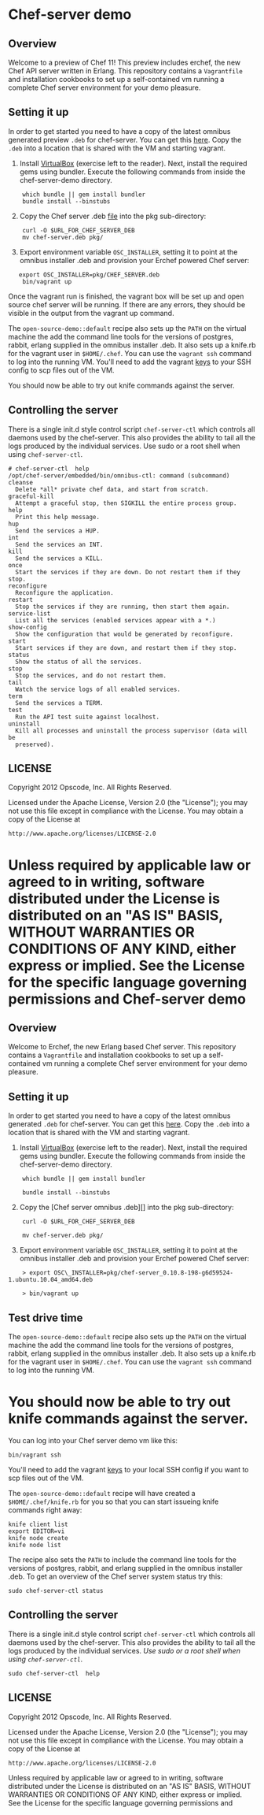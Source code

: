 Chef-server demo
================

Overview
--------

Welcome to a preview of Chef 11! This preview includes erchef,
the new Chef API server written in Erlang. This repository contains
a `Vagrantfile` and installation cookbooks to set up a self-contained
vm running a complete Chef server environment for your demo pleasure.

Setting it up
-------------

In order to get started you need to have a copy of the latest omnibus
generated preview `.deb` for chef-server.  You can get this [here](http://wiki.opscode.com/display/chef/Erchef+Open+Source+Chef+Server).
Copy the `.deb` into a location that is shared with the VM and starting vagrant.

1. Install [VirtualBox](https://www.virtualbox.org/wiki/Downloads) (exercise left to
   the reader). Next, install the required gems using bundler. Execute the following
   commands from inside the chef-server-demo directory.

```
    which bundle || gem install bundler
    bundle install --binstubs
```

2. Copy the Chef server .deb [file](http://wiki.opscode.com) into the pkg
   sub-directory:

```
    curl -O $URL_FOR_CHEF_SERVER_DEB
    mv chef-server.deb pkg/
```

3. Export environment variable `OSC_INSTALLER`, setting it to point at
   the omnibus installer .deb and provision your Erchef powered Chef server:

```
   export OSC_INSTALLER=pkg/CHEF_SERVER.deb
    bin/vagrant up
```

Once the vagrant run is finished, the vagrant box will be set up and open source
chef server will be running.  If there are any errors, they should be visible in
the output from the vagrant up command.

The `open-source-demo::default` recipe also sets up the `PATH` on the virtual machine
the add the command line tools for the versions of postgres, rabbit, erlang supplied in
the omnibus installer .deb. It also sets up a knife.rb for the vagrant user in `$HOME/.chef`.
You can use the `vagrant ssh` command to log into the running VM. You'll need to add
the vagrant [keys](https://github.com/mitchellh/vagrant/tree/master/keys) to your SSH config to scp
files out of the VM.

You should now be able to try out knife commands against the server.

Controlling the server
-----------------------

There is a single init.d style control script `chef-server-ctl` which
controls all daemons used by the chef-server. This also provides the
ability to tail all the logs produced by the individual services. Use
sudo or a root shell when using `chef-server-ctl`.

    # chef-server-ctl  help
    /opt/chef-server/embedded/bin/omnibus-ctl: command (subcommand)
    cleanse
      Delete *all* private chef data, and start from scratch.
    graceful-kill
      Attempt a graceful stop, then SIGKILL the entire process group.
    help
      Print this help message.
    hup
      Send the services a HUP.
    int
      Send the services an INT.
    kill
      Send the services a KILL.
    once
      Start the services if they are down. Do not restart them if they stop.
    reconfigure
      Reconfigure the application.
    restart
      Stop the services if they are running, then start them again.
    service-list
      List all the services (enabled services appear with a *.)
    show-config
      Show the configuration that would be generated by reconfigure.
    start
      Start services if they are down, and restart them if they stop.
    status
      Show the status of all the services.
    stop
      Stop the services, and do not restart them.
    tail
      Watch the service logs of all enabled services.
    term
      Send the services a TERM.
    test
      Run the API test suite against localhost.
    uninstall
      Kill all processes and uninstall the process supervisor (data will be
      preserved).

LICENSE
-------

Copyright 2012 Opscode, Inc. All Rights Reserved.

Licensed under the Apache License, Version 2.0 (the "License"); you may
not use this file except in compliance with the License. You may obtain
a copy of the License at

    http://www.apache.org/licenses/LICENSE-2.0

Unless required by applicable law or agreed to in writing, software
distributed under the License is distributed on an "AS IS" BASIS,
WITHOUT WARRANTIES OR CONDITIONS OF ANY KIND, either express or implied.
See the License for the specific language governing permissions and
Chef-server demo
================

Overview
--------

Welcome to Erchef, the new Erlang based Chef server. This
repository contains a `Vagrantfile` and installation cookbooks to
set up a self-contained vm running a complete Chef server environment
for your demo pleasure.

Setting it up
-------------

In order to get started you need to have a copy of the latest omnibus
generated `.deb` for chef-server.  You can get this [here](). Copy the
`.deb` into a location that is shared with the VM and starting vagrant.

1. Install [VirtualBox](https://www.virtualbox.org/wiki/Downloads) (exercise left to
   the reader). Next, install the required gems using bundler. Execute the following
   commands from inside the chef-server-demo directory.
```
    which bundle || gem install bundler

    bundle install --binstubs
```

2. Copy the [Chef server omnibus .deb][] into the pkg
   sub-directory:
```
    curl -O $URL_FOR_CHEF_SERVER_DEB

    mv chef-server.deb pkg/
```

3. Export environment variable `OSC_INSTALLER`, setting it to point at
   the omnibus installer .deb and provision your Erchef powered Chef server:

```
    > export OSC\_INSTALLER=pkg/chef-server_0.10.8-198-g6d59524-1.ubuntu.10.04_amd64.deb

    > bin/vagrant up
```

Test drive time
---------------

The `open-source-demo::default` recipe also sets up the `PATH` on the virtual machine
the add the command line tools for the versions of postgres, rabbit, erlang supplied in
the omnibus installer .deb. It also sets up a knife.rb for the vagrant user in `$HOME/.chef`.
You can use the `vagrant ssh` command to log into the running VM.

You should now be able to try out knife commands against the server.
=======
You can log into your Chef server demo vm like this:

    bin/vagrant ssh

You'll need to add the vagrant [keys](https://github.com/mitchellh/vagrant/tree/master/keys) to
your local SSH config if you want to scp files out of the VM.

The `open-source-demo::default` recipe will have created a
`$HOME/.chef/knife.rb` for you so that you can start issueing knife
commands right away:

    knife client list
    export EDITOR=vi
    knife node create
    knife node list

The recipe also sets the `PATH` to include the command line tools for
the versions of postgres, rabbit, and erlang supplied in the omnibus
installer .deb. To get an overview of the Chef server system status
try this:

    sudo chef-server-ctl status

Controlling the server
-----------------------

There is a single init.d style control script `chef-server-ctl` which
controls all daemons used by the chef-server. This also provides the
ability to tail all the logs produced by the individual services. *Use
sudo or a root shell when using `chef-server-ctl`*.

    sudo chef-server-ctl  help

LICENSE
-------

Copyright 2012 Opscode, Inc. All Rights Reserved.

Licensed under the Apache License, Version 2.0 (the "License"); you may
not use this file except in compliance with the License. You may obtain
a copy of the License at

    http://www.apache.org/licenses/LICENSE-2.0

Unless required by applicable law or agreed to in writing, software
distributed under the License is distributed on an "AS IS" BASIS,
WITHOUT WARRANTIES OR CONDITIONS OF ANY KIND, either express or implied.
See the License for the specific language governing permissions and
